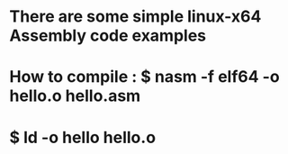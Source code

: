 # There are some simple linux-x64 Assembly code examples
# How to compile : $ nasm -f elf64 -o hello.o hello.asm
#                   $ ld -o hello hello.o

